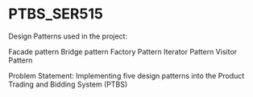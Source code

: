 # PTBS_SER515

Design Patterns used in the project:

Facade pattern
Bridge pattern
Factory Pattern
Iterator Pattern
Visitor Pattern

Problem Statement:
Implementing five design patterns into the Product Trading and Bidding System (PTBS)
